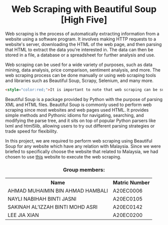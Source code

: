 <h1 align="center">
  Web Scraping with Beautiful Soup [High Five]
  <br>
</h1>

Web scraping is the process of automatically extracting information from a website using a software program. It involves making HTTP requests to a website's server, downloading the HTML of the web page, and then parsing that HTML to extract the data you're interested in. The data can then be stored in a file, a database or a spreadsheet for further analysis and use.

Web scraping can be used for a wide variety of purposes, such as data mining, data analysis, price comparison, sentiment analysis, and more. The web scraping process can be done manually or using web scraping tools and libraries such as Beautiful Soup, Scrapy, Selenium, and many more.

```html
<style="color:red;">It is important to note that web scraping can be subject to legal restrictions and terms of use of the websites. </style>
```

Beautiful Soup is a package provided by Python with the purpose of parsing XML and HTML files. Beautiful Soup is commonly used to perform web scraping since most websites and web pages used HTML. It provides simple methods and Pythonic idioms for navigating, searching, and modifying the parse tree, and it sits on top of popular Python parsers like lxml and html5lib, allowing users to try out different parsing strategies or trade speed for flexibility. 

In this project, we are required to perform web scraping using Beautiful Soup for any website which have any relation with Malaysia. Since we were briefed to specifically choose the website that related to Malaysia, we had chosen to use [this](https://eduspiral.com/about-us-eduspiral-consultant-services/advise-best-course-study-top-private-universities-malaysia/top-guides-choosing-the-best-course/best-courses-study-in-malaysia/top-10-degree-courses-in-malaysia-with-highest-starting-salaries/choosing-a-degree-malaysia-top-most-popular-courses/top-ten-best-degree-diploma-foundtion-pre-university-courses-to-study-in-malaysia-after-spm-uec-olevels-stpm-alevels-cpu-sam-ausmat-mufy/) website to execute the web scraping. 

<h3 align=center>
Group members:
</h3>

<table align=center>
  <tr>
    <th>Name</th>
    <th>Matric Number</th>
  </tr>
    <tr>
    <td>AHMAD MUHAIMIN BIN AHMAD HAMBALI</td>
    <td>A20EC0006</td>
  </tr>
    <tr>
    <td>NAYLI NABIHAH BINTI JASNI</td>
    <td>A20EC0105</td>
  </tr>
     <tr>
    <td>SAKINAH AL’IZZAH BINTI MOHD ASRI</td>
    <td>A20EC0142</td>
  </tr>
     <tr>
    <td>LEE JIA XIAN</td>
    <td>A20EC0200</td>
  </tr>
  </table>

